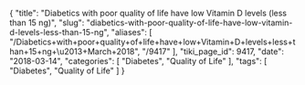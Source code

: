 {
    "title": "Diabetics with poor quality of life have low Vitamin D levels (less than 15 ng)",
    "slug": "diabetics-with-poor-quality-of-life-have-low-vitamin-d-levels-less-than-15-ng",
    "aliases": [
        "/Diabetics+with+poor+quality+of+life+have+low+Vitamin+D+levels+less+than+15+ng+\u2013+March+2018",
        "/9417"
    ],
    "tiki_page_id": 9417,
    "date": "2018-03-14",
    "categories": [
        "Diabetes",
        "Quality of Life"
    ],
    "tags": [
        "Diabetes",
        "Quality of Life"
    ]
}